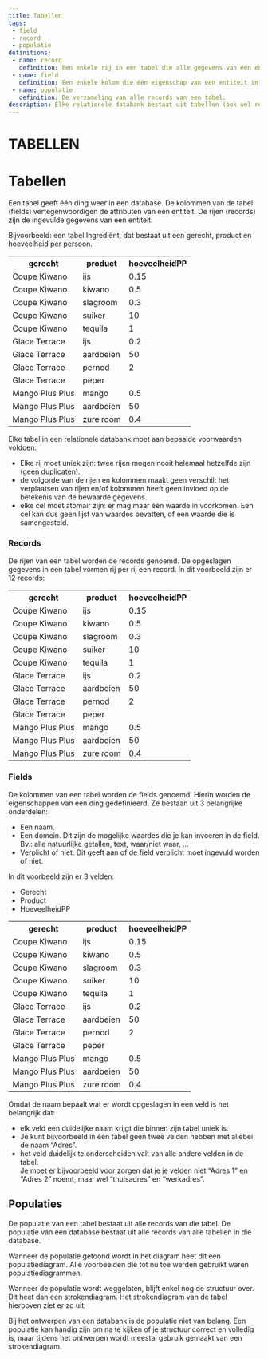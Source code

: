 ```yaml
---
title: Tabellen
tags: 
 - field
 - record
 - populatie
definitions: 
 - name: record
   definition: Een enkele rij in een tabel die alle gegevens van één entiteit opslaat.
 - name: field
   definition: Een enkele kolom die één eigenschap van een entiteit in de tabel voorstelt.
 - name: populatie
   definition: De verzameling van alle records van een tabel.
description: Elke relationele databank bestaat uit tabellen (ook wel relaties genoemd). Elke tabel moet voldoen aan enkele voorwaarden, zodat je een optimale databank kunt ontwerpen.
---
```


# TABELLEN

# Tabellen

Een tabel geeft één ding weer in een database. De kolommen van de tabel (fields) vertegenwoordigen de attributen van een entiteit. De rijen (records) zijn de ingevulde gegevens van een entiteit.

Bijvoorbeeld: een tabel Ingrediënt, dat bestaat uit een gerecht, product en hoeveelheid per persoon.

<table class="styledTable">
   <tr>
      <th>gerecht</th>
      <th>product</th>
      <th>hoeveelheidPP</th>
   </tr>
   <tr>
      <td>Coupe Kiwano</td>
      <td>ijs</td>
      <td>0.15</td>
   </tr>
   <tr>
      <td>Coupe Kiwano</td>
      <td>kiwano</td>
      <td>0.5</td>
   </tr>
   <tr>
      <td>Coupe Kiwano</td>
      <td>slagroom</td>
      <td>0.3</td>
   </tr>
   <tr>
      <td>Coupe Kiwano</td>
      <td>suiker</td>
      <td>10</td>
   </tr>
   <tr>
      <td>Coupe Kiwano</td>
      <td>tequila</td>
      <td>1</td>
   </tr>
   <tr>
      <td>Glace Terrace</td>
      <td>ijs</td>
      <td>0.2</td>
   </tr>
   <tr>
      <td>Glace Terrace</td>
      <td>aardbeien</td>
      <td>50</td>
   </tr>
   <tr>
      <td>Glace Terrace</td>
      <td>pernod</td>
      <td>2</td>
   </tr>
   <tr>
      <td>Glace Terrace</td>
      <td>peper</td>
      <td></td>
   </tr>
   <tr>
      <td>Mango Plus Plus</td>
      <td>mango</td>
      <td>0.5</td>
   </tr>
   <tr>
      <td>Mango Plus Plus</td>
      <td>aardbeien</td>
      <td>50</td>
   </tr>
   <tr>
      <td>Mango Plus Plus</td>
      <td>zure room</td>
      <td>0.4</td>
   </tr>
</table>

Elke tabel in een relationele databank moet aan bepaalde voorwaarden voldoen:

 - Elke rij moet uniek zijn: twee rijen mogen nooit helemaal hetzelfde zijn (geen duplicaten).
 - de volgorde van de rijen en kolommen maakt geen verschil: het verplaatsen van rijen en/of kolommen heeft geen invloed op de betekenis van de bewaarde gegevens.
 - elke cel moet atomair zijn: er mag maar één waarde in voorkomen. Een cel kan dus geen lijst van waardes bevatten, of een waarde die is samengesteld.

### Records

De rijen van een tabel worden de records genoemd. De opgeslagen gegevens in een tabel vormen rij per rij een record.
In dit voorbeeld zijn er 12 records: 

<table class="styledTable">
   <tr>
      <th>gerecht</th>
      <th>product</th>
      <th>hoeveelheidPP</th>
   </tr>
   <tr>
      <td>Coupe Kiwano</td>
      <td>ijs</td>
      <td>0.15</td>
   </tr>
   <tr>
      <td>Coupe Kiwano</td>
      <td>kiwano</td>
      <td>0.5</td>
   </tr>
   <tr>
      <td>Coupe Kiwano</td>
      <td>slagroom</td>
      <td>0.3</td>
   </tr>
   <tr>
      <td>Coupe Kiwano</td>
      <td>suiker</td>
      <td>10</td>
   </tr>
   <tr>
      <td>Coupe Kiwano</td>
      <td>tequila</td>
      <td>1</td>
   </tr>
   <tr>
      <td>Glace Terrace</td>
      <td>ijs</td>
      <td>0.2</td>
   </tr>
   <tr>
      <td>Glace Terrace</td>
      <td>aardbeien</td>
      <td>50</td>
   </tr>
   <tr>
      <td>Glace Terrace</td>
      <td>pernod</td>
      <td>2</td>
   </tr>
   <tr>
      <td>Glace Terrace</td>
      <td>peper</td>
      <td></td>
   </tr>
   <tr>
      <td>Mango Plus Plus</td>
      <td>mango</td>
      <td>0.5</td>
   </tr>
   <tr>
      <td>Mango Plus Plus</td>
      <td>aardbeien</td>
      <td>50</td>
   </tr>
   <tr>
      <td>Mango Plus Plus</td>
      <td>zure room</td>
      <td>0.4</td>
   </tr>
</table>

### Fields
De kolommen van een tabel worden de fields genoemd. Hierin worden de eigenschappen van een ding gedefinieerd. Ze bestaan uit 3 belangrijke onderdelen:
 - Een naam.
 - Een domein. Dit zijn de mogelijke waardes die je kan invoeren in de field.<br>
Bv.: alle natuurlijke getallen, text, waar/niet waar, ...
 - Verplicht of niet. Dit geeft aan of de field verplicht moet ingevuld worden of niet.

In dit voorbeeld zijn er 3 velden: 
 - Gerecht
 - Product
 - HoeveelheidPP
 
 <table class="styledTable">
   <tr>
      <th>gerecht</th>
      <th>product</th>
      <th>hoeveelheidPP</th>
   </tr>
   <tr>
      <td>Coupe Kiwano</td>
      <td>ijs</td>
      <td>0.15</td>
   </tr>
   <tr>
      <td>Coupe Kiwano</td>
      <td>kiwano</td>
      <td>0.5</td>
   </tr>
   <tr>
      <td>Coupe Kiwano</td>
      <td>slagroom</td>
      <td>0.3</td>
   </tr>
   <tr>
      <td>Coupe Kiwano</td>
      <td>suiker</td>
      <td>10</td>
   </tr>
   <tr>
      <td>Coupe Kiwano</td>
      <td>tequila</td>
      <td>1</td>
   </tr>
   <tr>
      <td>Glace Terrace</td>
      <td>ijs</td>
      <td>0.2</td>
   </tr>
   <tr>
      <td>Glace Terrace</td>
      <td>aardbeien</td>
      <td>50</td>
   </tr>
   <tr>
      <td>Glace Terrace</td>
      <td>pernod</td>
      <td>2</td>
   </tr>
   <tr>
      <td>Glace Terrace</td>
      <td>peper</td>
      <td></td>
   </tr>
   <tr>
      <td>Mango Plus Plus</td>
      <td>mango</td>
      <td>0.5</td>
   </tr>
   <tr>
      <td>Mango Plus Plus</td>
      <td>aardbeien</td>
      <td>50</td>
   </tr>
   <tr>
      <td>Mango Plus Plus</td>
      <td>zure room</td>
      <td>0.4</td>
   </tr>
</table>

Omdat de naam bepaalt wat er wordt opgeslagen in een veld is het belangrijk dat:

 - elk veld een duidelijke naam krijgt die binnen zijn tabel uniek is. 
 - Je kunt bijvoorbeeld in één tabel geen twee velden hebben met allebei de naam “Adres”.
 - het veld duidelijk te onderscheiden valt van alle andere velden in de tabel. <br>
Je moet er bijvoorbeeld voor zorgen dat je je velden niet “Adres 1” en “Adres 2” noemt, maar wel “thuisadres” en “werkadres”.

## Populaties

De populatie van een tabel bestaat uit alle records van die tabel.  De populatie van een database bestaat uit alle records van alle tabellen in die database.

Wanneer de populatie getoond wordt in het diagram heet dit een populatiediagram. Alle voorbeelden die tot nu toe werden gebruikt waren populatiediagrammen.

Wanneer de populatie wordt weggelaten, blijft enkel nog de structuur over. Dit heet dan een strokendiagram. Het strokendiagram van de tabel hierboven ziet er zo uit:

Bij het ontwerpen van een databank is de populatie niet van belang. Een populatie kan handig zijn om na te kijken of je structuur correct en volledig is, maar tijdens het ontwerpen wordt meestal gebruik gemaakt van een strokendiagram.

